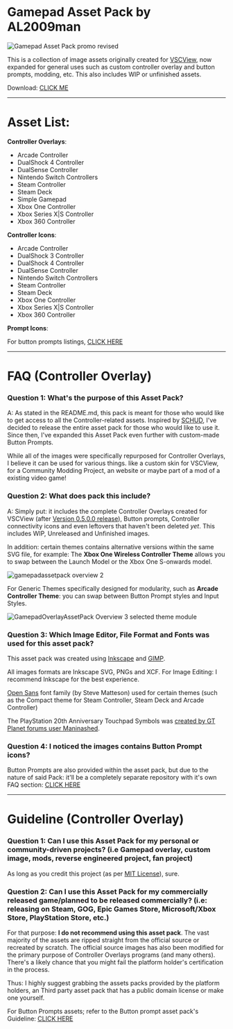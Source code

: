 # Gamepad Asset Pack by AL2009man

![Gamepad Asset Pack promo revised](https://github.com/AL2009man/Gamepad-Asset-Pack/assets/67606569/1d870d86-ec88-4996-be0a-7ed4e73eb1b2)


This is a collection of image assets originally created for [VSCView](https://github.com/Nielk1/VSCView/), now expanded for general uses such as custom controller overlay and button prompts, modding, etc. This also includes WIP or unfinished assets.

Download: [CLICK ME](https://github.com/AL2009man/Gamepad-Asset-Pack/releases/latest/download/Gamepad.Asset.Pack.zip)

---

# Asset List:

**Controller Overlays**: 

* Arcade Controller
* DualShock 4 Controller
* DualSense Controller
* Nintendo Switch Controllers
* Steam Controller
* Steam Deck
* Simple Gamepad
* Xbox One  Controller
* Xbox Series X|S Controller
* Xbox 360 Controller

**Controller Icons**:

* Arcade Controller
* DualShock 3 Controller
* DualShock 4 Controller
* DualSense Controller
* Nintendo Switch Controllers
* Steam Controller
* Steam Deck
* Xbox One  Controller
* Xbox Series X|S Controller
* Xbox 360 Controller

**Prompt Icons**:

For button prompts listings, [CLICK HERE](https://github.com/AL2009man/Gamepad-Prompt-Asset-Pack#asset-list)

---

# FAQ (Controller Overlay)

### Question 1: What's the purpose of this Asset Pack? 

A: As stated in the README.md, this pack is meant for those who would like to get access to all the Controller-related assets. Inspired by [SCHUD](https://github.com/FliiFe/schud), I've decided to release the entire asset pack for those who would like to use it. Since then, I've expanded this Asset Pack even further with custom-made Button Prompts.

While all of the images were specifically repurposed for Controller Overlays, I believe it can be used for various things. like a custom skin for VSCView, for a Community Modding Project, an website or maybe part of a mod of a existing video game!


### Question 2: What does pack this include?

A: Simply put: it includes the complete Controller Overlays created for VSCView (after [Version 0.5.0.0 release](https://github.com/Nielk1/VSCView/releases/tag/v0.5.0.0)), Button prompts, Controller connectivity icons and even leftovers that haven't been deleted *yet*. This includes WIP, Unreleased and Unfinished images. 

In addition: certain themes contains alternative versions within the same SVG file, for example: The **Xbox One Wireless Controller Theme** allows you to swap between the Launch Model or the Xbox One S-onwards model. 

![gamepadassetpack overview 2](https://github.com/AL2009man/Gamepad-Overlay-Asset-Pack/assets/67606569/03384c8f-609d-4c7f-b936-557d4e764e78)

For Generic Themes specifically designed for modularity, such as **Arcade Controller Theme**: you can swap between Button Prompt styles and Input Styles.

![GamepadOverlayAssetPack Overview 3 selected theme module](https://github.com/AL2009man/Gamepad-Overlay-Asset-Pack/assets/67606569/5ee380b2-28fc-4113-81ad-15b0a2687954)



### Question 3: Which Image Editor, File Format and Fonts was used for this asset pack?

This asset pack was created using [Inkscape](https://inkscape.org/) and [GIMP](https://www.gimp.org/). 

All images formats are Inkscape SVG, PNGs and XCF. For Image Editing: I recommend Inkscape for the best experience.

[Open Sans](https://fonts.google.com/specimen/Open+Sans) font family (by Steve Matteson) used for certain themes (such as the Compact theme for Steam Controller, Steam Deck and Arcade Controller)

The PlayStation 20th Anniversary Touchpad Symbols was [created by GT Planet forums user Maninashed](https://www.gtplanet.net/forum/threads/gt-sport-svg-request-thread-please-read-1st-post.367463/page-89#post-12340218).


### Question 4: I noticed the images contains Button Prompt icons?

Button Prompts are also provided within the asset pack, but due to the nature of said Pack: it'll be a completely separate repository with it's own FAQ section: [CLICK HERE](https://github.com/AL2009man/Gamepad-Prompt-Asset-Pack#faq)

---

# Guideline (Controller Overlay)

### Question 1: Can I use this Asset Pack for my personal or community-driven projects? (i.e Gamepad overlay, custom image, mods, reverse engineered project, fan project)

As long as you credit this project (as per [MIT License](https://github.com/AL2009man/Gamepad-Overlay-Asset-Pack/blob/main/LICENSE)), sure.


### Question 2: Can I use this Asset Pack for my commercially released game/planned to be released commercially? (i.e: releasing on Steam, GOG, Epic Games Store, Microsoft/Xbox Store, PlayStation Store, etc.) 

For that purpose: **I do not recommend using this asset pack**. The vast majority of the assets are ripped straight from the official source or recreated by scratch. The official source images has also been modified for the primary purpose of Controller Overlays programs (and many others). There's a likely chance that you might fail the platform holder's certification in the process.

Thus: I highly suggest grabbing the assets packs provided by the platform holders, an Third party asset pack that has a public domain license or make one yourself.

For Button Prompts assets; refer to the Button prompt asset pack's Guideline: [CLICK HERE](https://github.com/AL2009man/Gamepad-Prompt-Asset-Pack#question-2-can-i-use-this-asset-pack-for-my-commercially-released-gameplanned-to-be-released-commercially-ie-releasing-on-steam-gog-epic-games-store-microsoftxbox-store-playstation-store-etc)
